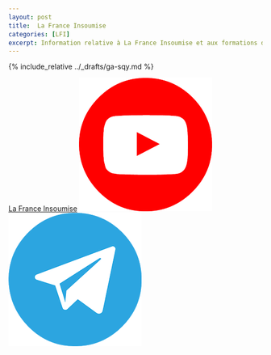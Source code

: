 ```yaml
---
layout: post
title:  La France Insoumise
categories: [LFI]
excerpt: Information relative à La France Insoumise et aux formations de l'Institut la Boétie
---
```

{% include_relative ../_drafts/ga-sqy.md %}

[La France Insoumise](https://lafranceinsoumise.fr/) [![youtube](images/icon-youtube.png)](https://www.youtube.com/@franceinsoumise-off) [![telegram](images/icon-telegram.png)](https://t.me/FranceInsoumise)
